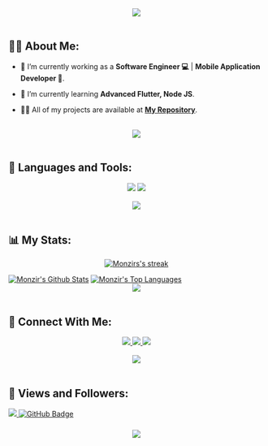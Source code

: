 

<!--
**monzir3bdo/monzir3bdo** is a ✨ _special_ ✨ repository because its `README.md` (this file) appears on your GitHub profile.

Here are some ideas to get you started:

- 🔭 I’m currently working on ...
- 🌱 I’m currently learning ...
- 👯 I’m looking to collaborate on ...
- 🤔 I’m looking for help with ...
- 💬 Ask me about ...
- 📫 How to reach me: ...
- 😄 Pronouns: ...
- ⚡ Fun fact: ...
-->
<div align="center">
    <img src="https://readme-typing-svg.herokuapp.com/?font=Righteous&size=35&center=true&vCenter=true&width=500&height=70&duration=4000&lines=Hi+There!+👋;+I'm+Monzir+Abdalrahman!+😎;" />
</div>

<br>

## 🙋‍♂️ About Me:

- 🔭 I’m currently working as a **Software Engineer 💻** | **Mobile Application Developer 📱**.

- 🌱 I’m currently learning **Advanced Flutter, Node JS**.

- 👨‍💻 All of my projects are available at **[My Repository](https://github.com/monzir3bdo?page=1&tab=repositories)**.

<br>
<div align="center">
    <img src="https://user-images.githubusercontent.com/73097560/115834477-dbab4500-a447-11eb-908a-139a6edaec5c.gif" />
</div>
<br>

## 🚀 Languages and Tools:
<div align="center">
    <img src="https://skillicons.dev/icons?i=flutter,dart,firebase,javascript,html,css,nodejs,expressjs,mongodb" />
    <img src="https://skillicons.dev/icons?i=github,androidstudio,vscode,figma,postman,linux,git" /><br>
</div>

<br>
<div align="center">
    <img src="https://user-images.githubusercontent.com/73097560/115834477-dbab4500-a447-11eb-908a-139a6edaec5c.gif" />
</div>
<br>

## 📊 My Stats:

<p align="center">
    <a href="https://github.com/monzir3bdo/github-readme-streak-stats">
        <img title="🔥 Get streak stats for your profile at git.io/streak-stats" alt="Monzirs's streak" src="https://github-readme-streak-stats.herokuapp.com/?user=monzir3bdo&theme=black-ice&hide_border=true&stroke=0000&background=060A0CD0"/>
    </a>
</p>
<a href="https://github.com/monzir3bdo/github-readme-stats"><img alt="Monzir's Github Stats" src="https://github-readme-stats.vercel.app/api?username=monzir3bdo&show_icons=true&count_private=true&theme=react&hide_border=true&bg_color=0D1117" /></a>
<a href="https://github.com/monzir3bdo/github-readme-stats"><img alt="Monzir's Top Languages" src="https://github-readme-stats.vercel.app/api/top-langs/?username=monzir3bdo&langs_count=8&count_private=true&layout=compact&theme=react&hide_border=true&bg_color=0D1117" /></a>

<br>
<div align="center">
    <img src="https://user-images.githubusercontent.com/73097560/115834477-dbab4500-a447-11eb-908a-139a6edaec5c.gif" />
</div>
<br>

## 🤝 Connect With Me:

<div align="center">
    <a href="https://www.linkedin.com/in/monzir3bdo"target="_blank">
        <img src="https://img.shields.io/badge/LinkedIn-0077B5?style=for-the-badge&logo=linkedin&logoColor=white" target="_blank" />
    </a>
  <a href="mailto:monzir3bdo@gmail.com">
    <img src="https://img.shields.io/badge/Gmail-333333?style=for-the-badge&logo=gmail&logoColor=red" />
     </a>
     <a href="https://t.me/monzir3bdo">
    <img src="https://img.shields.io/badge/Telegram-0077B5?style=for-the-badge&logo=telegram&logoColor=white" />
  </a>
</div>

<br>
<div align="center">
    <img src="https://user-images.githubusercontent.com/73097560/115834477-dbab4500-a447-11eb-908a-139a6edaec5c.gif" />
</div>
<br>

## 💜 Views and Followers:

<a href="https://github.com/monzir3bdo/github-profile-views-counter">
    <img src="https://komarev.com/ghpvc/?username=monzir3bdo&style=social">
</a>
<a href="https://github.com/monzir3bdo?tab=followers"><img src="https://img.shields.io/github/followers/monzir3bdo?label=Followers&style=social" alt="GitHub Badge"></a>
<h3 align="center">
    <img src="https://readme-typing-svg.herokuapp.com/?font=Righteous&size=25&center=true&vCenter=true&width=500&height=70&duration=4000&lines=Thanks+for+visiting!+❤️;+Shoot+me+a+message+on+Linkedin!;I'm+Long+Life+Learner">
</h3>

<br/>
